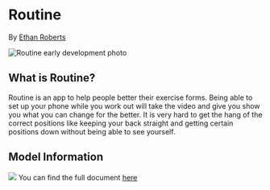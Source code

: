# Routine
By [Ethan Roberts](https://github.com/Ethan-23)

![Routine early development photo](https://i.thick.at/ryqoI4PC.png)
## What is Routine?

Routine is an app to help people better their exercise forms. Being able to set up your phone while you work out will take the video and give you show you what you can change for the better. It is very hard to get the hang of the correct positions like keeping your back straight and getting certain positions down without being able to see yourself.

## Model Information

![](https://i.thick.at/OZGCQ7Lm.png)
You can find the full document [here](https://drive.google.com/file/d/10WlcTvrQnR_R2TdTmKw0nkyRLqrwNkWU/preview)